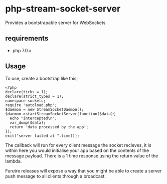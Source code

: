 # php-stream-socket-server
Provides a bootstrapable server for WebSockets

## requirements

- php 7.0.x

## Usage

To use, create a bootstrap like this;

```
<?php
declare(ticks = 1);
declare(strict_types = 1);
namespace sockets;
require 'autoload.php';
$daemon = new StreamSocketDaemon();
$daemon->startStreamSocketServer(function($data){
  echo "intercepted\n";
  var_dump($data);
  return 'data processed by the app';
});
exit("server failed at ".time());
```

The callback will run for every client message the socket recieves, it is within here you would initialise your app based on the contents of the message payload. There is a 1 time response using the return value of the lambda.

Furutre releases will expose a way that you might be able to create a server push message to all clients through a broadcast.


